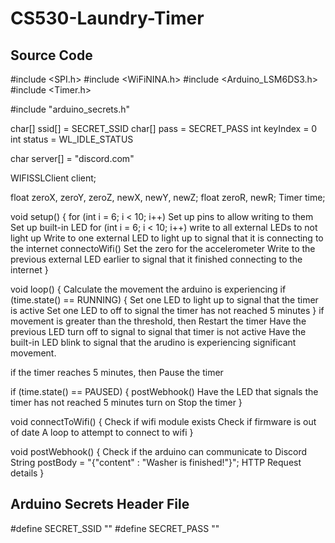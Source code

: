 # CS530-Laundry-Timer

## Source Code 

#include <SPI.h>
#include <WiFiNINA.h>
#include <Arduino_LSM6DS3.h>
#include <Timer.h>

#include "arduino_secrets.h"

char[] ssid[] = SECRET_SSID
char[] pass = SECRET_PASS
int keyIndex = 0
int status = WL_IDLE_STATUS

char server[] = "discord.com"

WIFISSLClient client;

float zeroX, zeroY, zeroZ, newX, newY, newZ;
float zeroR, newR;
Timer time;

void setup() {
  for (int i = 6; i < 10; i++) 
    Set up pins to allow writing to them
  Set up built-in LED
  for (int i = 6; i < 10; i++)
    write to all external LEDs to not light up
  Write to one external LED to light up to signal that it is connecting to the internet
  connectoWifi()
  Set the zero for the accelerometer
  Write to the previous external LED earlier to signal that it finished connecting to the internet
}

void loop() {
  Calculate the movement the arduino is experiencing
  if (time.state() == RUNNING) {
    Set one LED to light up to signal that the timer is active
    Set one LED to off to signal the timer has not reached 5 minutes
  }
  if movement is greater than the threshold, then
    Restart the timer
    Have the previous LED turn off to signal to signal that timer is not active
    Have the built-in LED blink to signal that the arudino is experiencing significant movement.

  if the timer reaches 5 minutes, then
    Pause the timer

  if (time.state() == PAUSED) {
    postWebhook()
    Have the LED that signals the timer has not reached 5 minutes turn on
    Stop the timer
}

void connectToWifi() {
  Check if wifi module exists
  Check if firmware is out of date
  A loop to attempt to connect to wifi
}

void postWebhook() {
  Check if the arduino can communicate to Discord
  String postBody = "{\"content\" : \"Washer is finished!\"}";
  HTTP Request details
}

## Arduino Secrets Header File
#define SECRET_SSID ""
#define SECRET_PASS ""
